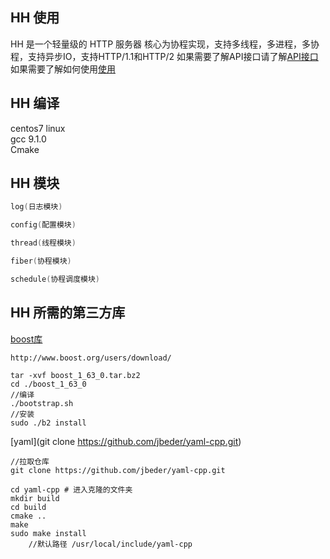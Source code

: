 ## HH 使用
HH 是一个轻量级的 HTTP 服务器
核心为协程实现，支持多线程，多进程，多协程，支持异步IO，支持HTTP/1.1和HTTP/2
如果需要了解API接口请了解[API接口](https://github.com/jk-zjz/HH/blob/master/API%E6%8E%A5%E5%8F%A3%E6%96%87%E6%A1%A3.md)  
如果需要了解如何使用[使用](https://github.com/jk-zjz/HH/blob/master/hh%E6%9C%8D%E5%8A%A1%E5%99%A8%E6%A1%86%E6%9E%B6.md)  
## HH 编译
centos7 linux  
gcc 9.1.0  
Cmake
## HH 模块
```c++
log(日志模块)

config(配置模块)

thread(线程模块)

fiber(协程模块)

schedule(协程调度模块) 

```
## HH 所需的第三方库
[boost库](http://www.boost.org/users/download/)  
```
http://www.boost.org/users/download/

tar -xvf boost_1_63_0.tar.bz2
cd ./boost_1_63_0
//编译
./bootstrap.sh
//安装
sudo ./b2 install
```
[yaml](git clone https://github.com/jbeder/yaml-cpp.git)  
```
//拉取仓库
git clone https://github.com/jbeder/yaml-cpp.git

cd yaml-cpp # 进入克隆的文件夹
mkdir build
cd build
cmake ..
make
sudo make install
    //默认路径 /usr/local/include/yaml-cpp
```


